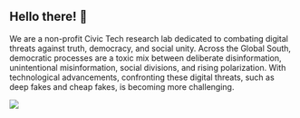 ## Hello there! 👋
We are a non-profit Civic Tech research lab dedicated to combating digital threats against truth, 
democracy, and social unity. Across the Global South, democratic processes are a toxic mix between 
deliberate disinformation, unintentional misinformation, social divisions, and rising polarization. With technological advancements, confronting these digital threats, such as deep fakes and cheap fakes, is becoming more challenging.







[![](https://visitcount.itsvg.in/api?id=thraets&icon=0&color=0)](https://visitcount.itsvg.in)
<!--

**Here are some ideas to get you started:**

🙋‍♀️ A short introduction - what is your organization all about?
🌈 Contribution guidelines - how can the community get involved?
👩‍💻 Useful resources - where can the community find your docs? Is there anything else the community should know?
🍿 Fun facts - what does your team eat for breakfast?
🧙 Remember, you can do mighty things with the power of [Markdown](https://docs.github.com/github/writing-on-github/getting-started-with-writing-and-formatting-on-github/basic-writing-and-formatting-syntax)
-->

